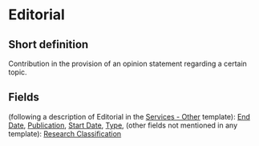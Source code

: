 # Editorial
## Short definition
Contribution in the provision of an opinion statement regarding a certain topic.
## Fields
(following a description of Editorial in the [Services - Other](../Templates/Services%20-%20Other.md) template):
[End Date](../Object-Fields/Editorial/End%20Date.md),
[Publication](../Object-Fields/Editorial/Publication.md),
[Start Date](../Object-Fields/Editorial/Start%20Date.md),
[Type](../Object-Fields/Editorial/Type.md),
(other fields not mentioned in any template):
[Research Classification](../Object-Fields/Editorial/Research%20Classification.md)
